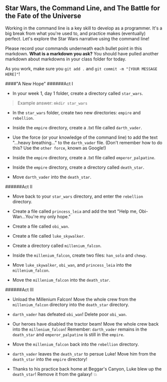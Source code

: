 ## Star Wars, the Command Line, and The Battle for the Fate of the Universe

Working in the command line is a key skill to develop as a programmer. It's a big break from what you're used to, and practice makes (eventually) perfect. Let's explore the Star Wars narrative using the command line!

Please record your commands underneath each bullet point in this markdown. **What is a markdown you ask?** You should have pulled another markdown about markdowns in your class folder for today.

As you work, make sure you `git add .` and `git commit -m "[YOUR MESSAGE HERE]"`!

####"A New Hope"
######Act I

* In your week 1, day 1 folder, create a directory called `star_wars`.

> Example answer: `mkdir star_wars`

* In the `star_wars` folder, create two new directories: `empire` and `rebellion`.

* Inside the `empire` directory, create a .txt file called `darth_vader`.

* Use the force (or your knowledge of the command line) to add the text "...heavy breathing..." to the `darth_vader` file. (Don't remember how to do this? Use the `other force`, known as Google!)

* Inside the `empire` directory, create a .txt file called `emperor_palpatine`.

* Inside the `empire` directory, create a directory called `death_star`.

* Move `darth_vader` into the `death_star`.

######Act II

* Move back to your `star_wars` directory, and enter the `rebellion` directory.

* Create a file called `princess_leia` and add the text "Help me, Obi-Wan...You're my only hope."

* Create a file called `obi_wan`.

* Create a file called `luke_skywalker`.

* Create a directory called `millenium_falcon`.

* Inside the `millenium_falcon`, create two files: `han_solo` and `chewy`.

* Move `luke_skywalker`, `obi_wan`, and `princess_leia` into the `millenium_falcon`.

* Move the `millenium_falcon` into the `death_star`.

######Act III

* Unload the Millenium Falcon! Move the whole crew from the `millenium_falcon` directory into the `death_star` directory.

* `darth_vader` has defeated `obi_wan`! Delete poor `obi_wan`.

* Our heroes have disabled the tractor beam! Move the whole crew back into the `millenium_falcon`! Remember: `darth_vader` remains in the `death_star` and `emperor_palpatine` is still in the `empire`.

* Move the `millenium_falcon` back into the `rebellion` directory.

* `darth_vader` leaves the `death_star` to persue Luke! Move him from the `death_star` into the `empire` directory!

* Thanks to his practice back home at Beggar's Canyon, Luke blew up the `death_star`! Remove it from the galaxy! :boom:

